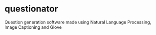 # questionator
Question generation software made using Natural Language Processing, Image Captioning and Glove
